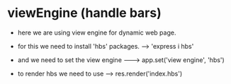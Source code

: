 # viewEngine (handle bars)

- here we are using view engine for dynamic web page.
- for this we need to install
'hbs' packages. --> 'express i hbs'

- and we need to set the view engine
---> app.set('view engine', 'hbs')

- to render hbs we need to use 
--> res.render('index.hbs')